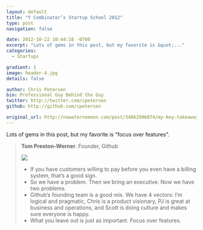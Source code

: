 ```yaml
---
layout: default
title: "Y Combinator’s Startup School 2012"
type: post
navigation: false

date: 2012-10-22 10:44:18 -0700
excerpt: "Lots of gems in this post, but my favorite is &quot;..."
categories:
  - Startups

gradient: 1
image: header-4.jpg
details: false

author: Chris Petersen
bio: Professional Guy Behind the Guy
twitter: http://twitter.com/cpetersen
github: http://github.com/cpetersen

original_url: http://nowaternomoon.com/post/34062996874/my-key-takeaways-from-y-combinators-startup-school
---
```



Lots of gems in this post, but my favorite is "focus over features".

 > 
 > 
 >  __Tom Preston-Werner__. Founder, Github
 > 
 >  ![](/attachments/11c24e4e237a4b32f036fbafba209116/image.png) 
 > 
 > 
 >  * If you have customers willing to pay before you even have a billing system, that’s a good sign.
 >  * So we have a problem. Then we bring an executive. Now we have two problems.
 >  * Github’s founding team is a good mix. We have 4 vectors: I’m logical and pragmatic, Chris is a product visionary, PJ is great at business and operations, and Scott is doing culture and makes sure everyone is happy.
 >  * What you leave out is just as important. Focus over features.

